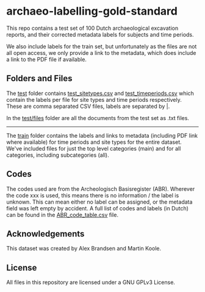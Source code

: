# archaeo-labelling-gold-standard

This repo contains a test set of 100 Dutch archaeological excavation reports, and their corrected metadata labels for subjects and time periods.

We also include labels for the train set, but unfortunately as the files are not all open access, we only provide a link to the metadata, which does include a link to the PDF file if available.

## Folders and Files

The [test](test) folder contains [test_sitetypes.csv](test_sitetypes.csv) and [test_timeperiods.csv](test_timeperiods.csv) which contain the labels per file for site types and time periods respectively. These are comma separated CSV files, labels are separated by |. 

In the [test/files](test/files) folder are all the documents from the test set as .txt files. 

---

The [train](train) folder contains the labels and links to metadata (including PDF link where available) for time periods and site types for the entire dataset. We've included files for just the top level categories (main) and for all categories, including subcategories (all). 

## Codes

The codes used are from the Archeologisch Basisregister (ABR). Wherever the code xxx is used, this means there is no information / the label is unknown. This can mean either no label can be assigned, or the metadata field was left empty by accident. A full list of codes and labels (in Dutch) can be found in the [ABR_code_table.csv](ABR_code_table.csv) file.


## Acknowledgements

This dataset was created by Alex Brandsen and Martin Koole.

## License

All files in this repository are licensed under a GNU GPLv3 License.
